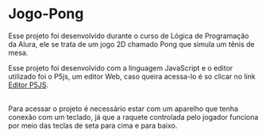 # Jogo-Pong
Esse projeto foi desenvolvido durante o curso de Lógica de Programação da Alura, ele se trata de um jogo 2D chamado Pong que simula um tênis de mesa.
<p>Esse projeto foi desenvolvido com a linguagem JavaScript e o editor utilizado foi o P5js, um editor Web, caso queira acessa-lo é so clicar no link <a href="https://editor.p5js.org">Editor P5JS</a>.</p><br/>
Para acessar o projeto é necessário estar com um aparelho que tenha conexão com um teclado, já que a raquete controlada pelo jogador funciona por meio das teclas de seta para cima e para baixo.

